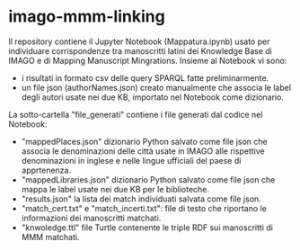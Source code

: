 # imago-mmm-linking
Il repository contiene il Jupyter Notebook (Mappatura.ipynb) usato per individuare corrispondenze tra manoscritti latini dei Knowledge Base di IMAGO e di Mapping Manuscript Mingrations.
Insieme al Notebook vi sono:
  - i risultati in formato csv delle query SPARQL fatte preliminarmente.
  - un file json (authorNames.json) creato manualmente che associa le label degli autori usate nei due KB, importato nel Notebook come dizionario.

La sotto-cartella "file_generati" contiene i file generati dal codice nel Notebook:
  - "mappedPlaces.json" dizionario Python salvato come file json che associa le denominazioni delle città usate in IMAGO alle rispettive denominazioni in inglese e nelle lingue ufficiali       del paese di apprtenenza.
  - "mappedLibraries.json" dizionario Python salvato come file json che mappa le label usate nei due KB per le biblioteche.
  - "results.json" la lista dei match individuati salvata come file json.
  - "match_cert.txt" e "match_incerti.txt": file di testo che riportano le informazioni dei manoscritti matchati.
  - "knwoledge.ttl" file Turtle contenente le triple RDF sui manoscritti di MMM matchati.
